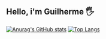 ## Hello, i'm Guilherme 🖐

[![Anurag's GitHub stats](https://github-readme-stats.vercel.app/api?username=Randzi&show_icons=true&theme=transparent)](https://github.com/anuraghazra/github-readme-stats)
[![Top Langs](https://github-readme-stats.vercel.app/api/top-langs/?username=Randzi&layout=compact&theme=transparent)](https://github.com/anuraghazra/github-readme-stats)
